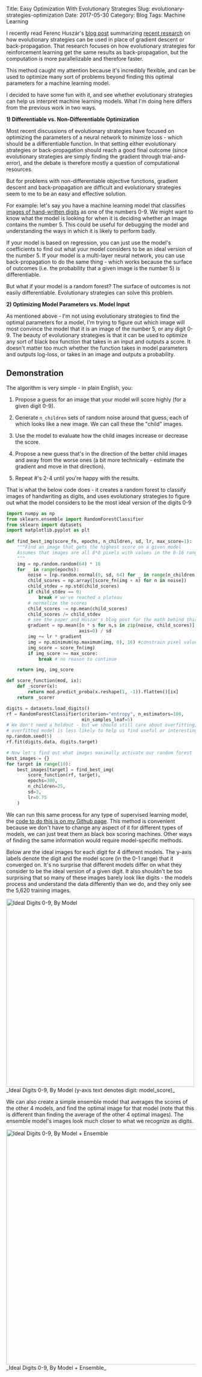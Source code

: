 Title: Easy Optimization With Evolutionary Strategies 
Slug: evolutionary-strategies-optimization
Date: 2017-05-30
Category: Blog
Tags: Machine Learning

I recently read Ferenc Huszár's [blog post](http://www.inference.vc/evolutionary-strategies-embarrassingly-parallelizable-optimization/) summarizing [recent research](https://arxiv.org/abs/1703.03864) on how evolutionary strategies can be used in place of gradient descent or back-propagation. That research focuses on how evolutionary strategies for reinforcement learning get the same results as back-propagation, but the computation is more parallelizable and therefore faster.

This method caught my attention because it's incredibly flexible, and can be used to optimize many sort of problems beyond finding this optimal parameters for a machine learning model.

I decided to have some fun with it, and see whether evolutionary strategies can help us interpret machine learning models. What I'm doing here differs from the previous work in two ways.

**1) Differentiable vs. Non-Differentiable Optimization**

Most recent discussions of evolutionary strategies have focused on optimizing the parameters of a neural network to minimize loss - which should be a differentiable function. In that setting either evolutionary strategies or back-propagation should reach a good final outcome (since evolutionary strategies are simply finding the gradient through trial-and-error), and the debate is therefore mostly a question of computational resources.

But for problems with non-differentiable objective functions, gradient descent and back-propagation are difficult and evolutionary strategies seem to me to be an easy and effective solution.

For example: let's say you have a machine learning model that classifies [images of hand-written digits](http://scikit-learn.org/stable/datasets/index.html#optical-recognition-of-handwritten-digits-data-set) as one of the numbers 0-9. We might want to know what the model is looking for when it is deciding whether an image contains the number 5. This could be useful for debugging the model and understanding the ways in which it is likely to perform badly.

If your model is based on regression, you can just use the model's coefficients to find out what your model considers to be an ideal version of the number 5. If your model is a multi-layer neural network, you can use back-propagation to do the same thing - which works because the surface of outcomes (i.e. the probability that a given image is the number 5) is differentiable.

But what if your model is a random forest? The surface of outcomes is not easily differentiable. Evolutionary strategies can solve this problem.


**2) Optimizing Model Parameters vs. Model Input**

As mentioned above - I'm not using evolutionary strategies to find the optimal parameters for a model, I'm trying to figure out which image will most convince the model that it is an image of the number 5, or any digit 0-9. The beauty of evolutionary strategies is that it can be used to optimize any sort of black box function that takes in an input and outputs a score. It doesn't matter too much whether the function takes in model parameters and outputs log-loss, or takes in an image and outputs a probability.


## Demonstration
The algorithm is very simple - in plain English, you:

1. Propose a guess for an image that your model will score highly (for a given digit 0-9).

2. Generate `n_children` sets of random noise around that guess, each of which looks like a new image. We can call these the "child" images.

3. Use the model to evaluate how the child images increase or decrease the score.

4. Propose a new guess that's in the direction of the better child images and away from the worse ones (a bit more technically - estimate the gradient and move in that direction).

5. Repeat #'s 2-4 until you're happy with the results.

That is what the below code does - it creates a random forest to classify images of handwriting as digits, and uses evolutionary strategies to figure out what the model considers to be the most ideal version of the digits 0-9

```python
import numpy as np
from sklearn.ensemble import RandomForestClassifier
from sklearn import datasets
import matplotlib.pyplot as plt
  
def find_best_img(score_fn, epochs, n_children, sd, lr, max_score=1):
    """Find an image that gets the highest score on a given model
    Assumes that images are all 8*8 pixels with values in the 0-16 range
    """
    img = np.random.random(64) * 16
    for _ in range(epochs):
        noise = [np.random.normal(0, sd, 64) for _ in range(n_children)]
        child_scores = np.array([score_fn(img + n) for n in noise])
        child_stdev = np.std(child_scores)
        if child_stdev == 0:
            break # we've reached a plateau
        # normalize the scores
        child_scores -= np.mean(child_scores)
        child_scores /= child_stdev
        # see the paper and Huszar's blog post for the math behind this
        gradient = np.mean([n * s for n,s in zip(noise, child_scores)],
                           axis=0) / sd
        img += lr * gradient
        img = np.minimum(np.maximum(img, 0), 16) #constrain pixel values
        img_score = score_fn(img)
        if img_score >= max_score:
            break # no reason to continue

    return img, img_score

def score_function(mod, ix):
    def _scorer(x):
        return mod.predict_proba(x.reshape(1, -1)).flatten()[ix]
    return _scorer

digits = datasets.load_digits()
rf = RandomForestClassifier(criterion="entropy", n_estimators=100,
                            min_samples_leaf=5)
# We don't need a holdout - but we should still care about overfitting, an
# overfitted model is less likely to help us find useful or interesting images.
np.random.seed(5)
rf.fit(digits.data, digits.target)

# Now let's find out what images maximally activate our random forest
best_images = {}
for target in range(10):
    best_images[target] = find_best_img(
        score_function(rf, target),
        epochs=300,
        n_children=25,
        sd=3,
        lr=0.75
    )
```

We can run this same process for any type of supervised learning model, the [code to do this is on my Github page](https://github.com/jarfa/jarfa.github.io/blob/content/content/blog_post_code/evolutionary_optimization.py). This method is convenient because we don't have to change any aspect of it for different types of models, we can just treat them as black box scoring machines. Other ways of finding the same information would require model-specific methods.

Below are the ideal images for each digit for 4 different models. The y-axis labels denote the digit and the model score (in the 0-1 range) that it converged on. It's no surprise that different models differ on what they consider to be the ideal version of a given digit. It also shouldn't be too surprising that so many of these images barely look like digits - the models process and understand the data differently than we do, and they only see the 5,620 training images.

<img src="{filename}/images/best_examples_models.png" alt="Ideal Digits 0-9, By Model" width="500"> 
_Ideal Digits 0-9, By Model (y-axis text denotes digit: model_score)_


We can also create a simple ensemble model that averages the scores of the other 4 models, and find the optimal image for that model (note that this is different than finding the average of the other 4 optimal images). The ensemble model's images look much closer to what we recognize as digits.

<!-- ![Ideal Digits 0-9, By Model + Ensemble]({filename}/images/best_examples_plus_ensemble.png) -->
<img src="{filename}/images/best_examples_plus_ensemble.png" alt="Ideal Digits 0-9, By Model + Ensemble" width="625">  
_Ideal Digits 0-9, By Model + Ensemble_





